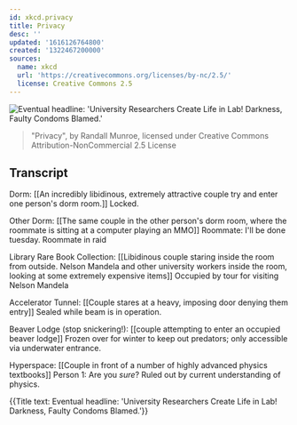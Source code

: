 ```yaml
---
id: xkcd.privacy
title: Privacy
desc: ''
updated: '1616126764800'
created: '1322467200000'
sources:
  name: xkcd
  url: 'https://creativecommons.org/licenses/by-nc/2.5/'
  license: Creative Commons 2.5
---
```

![Eventual headline: 'University Researchers Create Life in Lab! Darkness, Faulty Condoms Blamed.'](https://imgs.xkcd.com/comics/privacy.png)
> "Privacy", by Randall Munroe, licensed under Creative Commons Attribution-NonCommercial 2.5 License

## Transcript
Dorm:
[[An incredibly libidinous, extremely attractive couple try and enter one person's dorm room.]]
Locked.

Other Dorm:
[[The same couple in the other person's dorm room, where the roommate is sitting at a computer playing an MMO]]
Roommate: I'll be done tuesday.
Roommate in raid

Library Rare Book Collection:
[[Libidinous couple staring inside the room from outside.  Nelson Mandela and other university workers inside the room, looking at some extremely expensive items]]
Occupied by tour for visiting Nelson Mandela

Accelerator Tunnel:
[[Couple stares at a heavy, imposing door denying them entry]]
Sealed while beam is in operation.

Beaver Lodge (stop snickering!):
[[couple attempting to enter an occupied beaver lodge]]
Frozen over for winter to keep out predators; only accessible via underwater entrance.

Hyperspace:
[[Couple in front of a number of highly advanced physics textbooks]]
Person 1: Are you *sure*?
Ruled out by current understanding of physics.

{{Title text: Eventual headline: 'University Researchers Create Life in Lab! Darkness, Faulty Condoms Blamed.'}}
